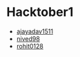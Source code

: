 # Hacktober1
- [ajayadav1511](https://github.com/ajayadav1511)
- [nived98](https://github.com/nived98)
- [rohit0128](https://github.com/rohit0128)
